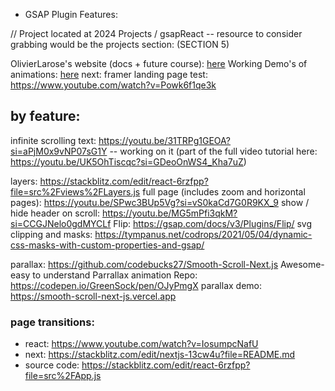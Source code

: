 -   GSAP Plugin Features:

// Project located at 2024 Projects / gsapReact
-- resource to consider grabbing would be the projects section: (SECTION 5)

OlivierLarose's website (docs + future course): [here](https://blog.olivierlarose.com/courses/web-animation-course)
Working Demo's of animations: [here](https://blog.olivierlarose.com/demos/smooth-parallax-scroll)
next: framer landing page test: https://www.youtube.com/watch?v=Powk6f1qe3k

## by feature:

infinite scrolling text: https://youtu.be/31TRPg1GEOA?si=aPjM0x9vNP07sG1Y -- working on it (part of the full video tutorial here: https://youtu.be/UK5OhTiscqc?si=GDeoOnWS4_Kha7uZ)

layers: https://stackblitz.com/edit/react-6rzfpp?file=src%2Fviews%2FLayers.js
full page (includes zoom and horizontal pages): https://youtu.be/SPwc3BUp5Vg?si=vS0kaCd7G0R9KX_9
show / hide header on scroll: https://youtu.be/MG5mPfi3qkM?si=CCGJNelo0gdMYCLf
Flip: https://gsap.com/docs/v3/Plugins/Flip/
svg clipping and masks: https://tympanus.net/codrops/2021/05/04/dynamic-css-masks-with-custom-properties-and-gsap/

parallax: https://github.com/codebucks27/Smooth-Scroll-Next.js
Awesome- easy to understand Parrallax animation Repo: https://codepen.io/GreenSock/pen/OJyPmgX
parallax demo: https://smooth-scroll-next-js.vercel.app

### page transitions:

-   react: https://www.youtube.com/watch?v=IosumpcNafU
-   next: https://stackblitz.com/edit/nextjs-13cw4u?file=README.md
-   source code: https://stackblitz.com/edit/react-6rzfpp?file=src%2FApp.js
